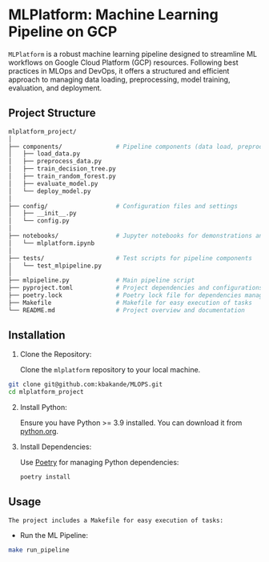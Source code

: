 # MLPlatform: Machine Learning Pipeline on GCP
`MLPlatform` is a robust machine learning pipeline designed to streamline ML workflows on Google Cloud Platform (GCP) resources. Following best practices in MLOps and DevOps, it offers a structured and efficient approach to managing data loading, preprocessing, model training, evaluation, and deployment.

## Project Structure

```graphql
mlplatform_project/
│
├── components/               # Pipeline components (data load, preprocess, train, etc.)
│   ├── load_data.py
│   ├── preprocess_data.py
│   ├── train_decision_tree.py
│   ├── train_random_forest.py
│   ├── evaluate_model.py
│   └── deploy_model.py
│
├── config/                   # Configuration files and settings
│   ├── __init__.py
│   └── config.py
│
├── notebooks/                # Jupyter notebooks for demonstrations and experiments
│   └── mlplatform.ipynb
│
├── tests/                    # Test scripts for pipeline components
│   └── test_mlpipeline.py
│
├── mlpipeline.py             # Main pipeline script
├── pyproject.toml            # Project dependencies and configurations
├── poetry.lock               # Poetry lock file for dependencies management
├── Makefile                  # Makefile for easy execution of tasks
└── README.md                 # Project overview and documentation
```
## Installation

1. Clone the Repository:

   Clone the `mlplatform` repository to your local machine.

 ```bash
 git clone git@github.com:kbakande/MLOPS.git
 cd mlplatform_project
 ```

2. Install Python:

   Ensure you have Python >= 3.9 installed. You can download it from [python.org](https://www.python.org/).

3. Install Dependencies:

   Use [Poetry](https://python-poetry.org/) for managing Python dependencies:

   ```bash
   poetry install
   ```

## Usage
    The project includes a Makefile for easy execution of tasks:

* Run the ML Pipeline:

```bash
make run_pipeline
```